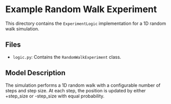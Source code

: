  # Example Random Walk Experiment

This directory contains the `ExperimentLogic` implementation for a 1D random walk simulation.

## Files

* `logic.py`: Contains the `RandomWalkExperiment` class.

## Model Description

The simulation performs a 1D random walk with a configurable number of steps and step size.  At each step, the position is updated by either +step_size or -step_size with equal probability.
